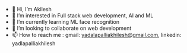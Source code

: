 - 👋 Hi, I’m Akilesh
- 👀 I’m interested in Full stack web development, AI and ML
- 🌱 I’m currently learning ML face recognition
- 💞️ I’m looking to collaborate on web development
- 📫 How to reach me : gmail: yadalapalliakhilesh@gmail.com,
                        linkedin: yadlapalliakhilesh

<!---
Akhil2001/Akhil2001 is a ✨ special ✨ repository because its `README.md` (this file) appears on your GitHub profile.
You can click the Preview link to take a look at your changes.
--->
